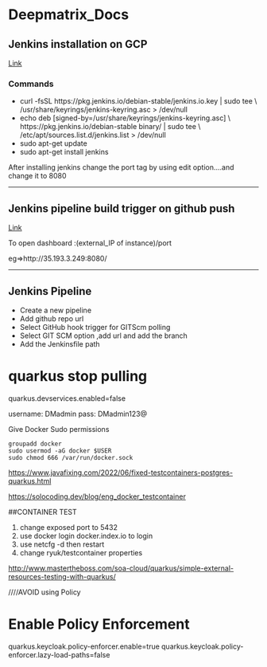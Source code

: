 # Deepmatrix_Docs


<h2>Jenkins installation on GCP</h2>
<a href="https://medium.com/bb-tutorials-and-thoughts/how-to-run-jenkins-on-gcp-vm-29dc18490fae">Link</a>
<h3> Commands </h3>
<ul>
  <li>
  curl -fsSL https://pkg.jenkins.io/debian-stable/jenkins.io.key | sudo tee \
  /usr/share/keyrings/jenkins-keyring.asc > /dev/null
  </li>
  <li>
echo deb [signed-by=/usr/share/keyrings/jenkins-keyring.asc] \
  https://pkg.jenkins.io/debian-stable binary/ | sudo tee \
  /etc/apt/sources.list.d/jenkins.list > /dev/null
  </li>
  <li>
sudo apt-get update
  </li>
  <li>
sudo apt-get install jenkins
  </li>
 </ul>
</p>

<p>After installing jenkins change the port tag by using edit option….and change it to 8080</p>
<hr>
<h2>Jenkins pipeline build trigger on github push</h2>
<a href="https://blogs.sap.com/2015/12/15/configuring-jenkins-to-run-a-build-automatically-on-code-push/#:~:text=In%20Jenkins%2C%20go%20to%20the,code%20to%20the%20GitHub%20repository"> Link </a>
<p>To open dashboard :(external_IP of instance)/port </p>
</p> eg=>http://35.193.3.249:8080/   </p>

<hr>


<h2>Jenkins Pipeline</h2>

<ul>
  <li>Create a new pipeline</li>
  <li>Add github repo url </li>
  <li> Select GitHub hook trigger for GITScm polling </li>
  <li>Select GIT SCM option ,add url and add the branch </li>
  <li> Add the Jenkinsfile path </li>
</ul>


# quarkus stop pulling 
quarkus.devservices.enabled=false



username: DMadmin
pass: DMadmin123@


Give Docker Sudo permissions
```
groupadd docker
sudo usermod -aG docker $USER
sudo chmod 666 /var/run/docker.sock

```


https://www.javafixing.com/2022/06/fixed-testcontainers-postgres-quarkus.html


https://solocoding.dev/blog/eng_docker_testcontainer



##CONTAINER TEST
1) change exposed port to 5432
2) use docker login docker.index.io to login
3) use netcfg -d then restart
4) change ryuk/testcontainer properties


http://www.mastertheboss.com/soa-cloud/quarkus/simple-external-resources-testing-with-quarkus/


////AVOID using Policy
# Enable Policy Enforcement
quarkus.keycloak.policy-enforcer.enable=true
quarkus.keycloak.policy-enforcer.lazy-load-paths=false


